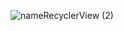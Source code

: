 ![nameRecyclerView (2)](https://user-images.githubusercontent.com/58676668/152299326-ecdf4bbe-ec35-483a-86a6-2ff3dcb1afbd.png)
